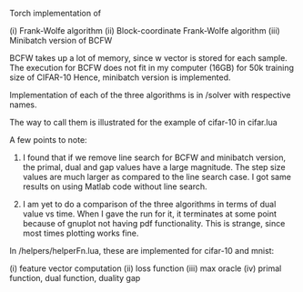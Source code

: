 Torch implementation of

(i) Frank-Wolfe algorithm
(ii) Block-coordinate Frank-Wolfe algorithm
(iii) Minibatch version of BCFW

BCFW takes up a lot of memory, since w vector is stored for each sample.
The execution for BCFW does not fit in my computer (16GB) for 50k training size of CIFAR-10
Hence, minibatch version is implemented.

Implementation of each of the three algorithms is in /solver with respective names.

The way to call them is illustrated for the example of cifar-10 in cifar.lua

A few points to note:

1. I found that if we remove line search for BCFW and minibatch version, the primal, dual and gap values
have a large magnitude. The step size values are much larger as compared to the line search case. I got same
results on using Matlab code without line search.

2. I am yet to do a comparison of the three algorithms in terms of dual value vs time. When I gave the run for it,
it terminates at some point because of gnuplot not having pdf functionality. This is strange, since most times plotting
works fine.

In /helpers/helperFn.lua, these are implemented for cifar-10 and mnist:

(i) feature vector computation
(ii) loss function
(iii) max oracle
(iv) primal function, dual function, duality gap

